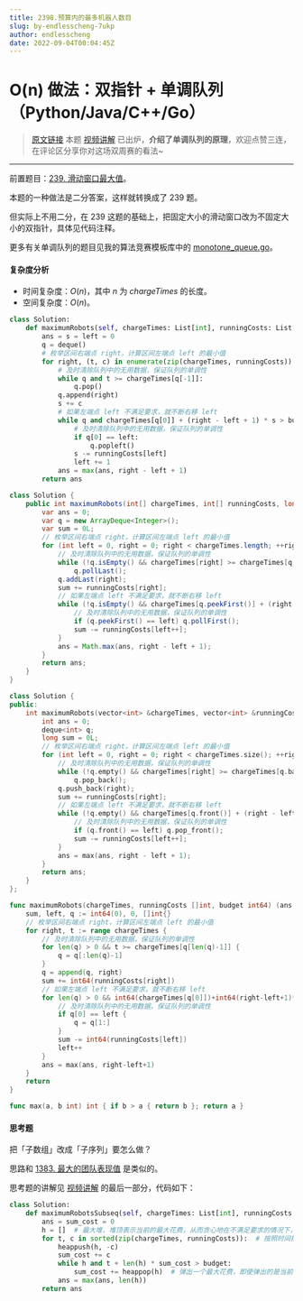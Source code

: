 ```yaml
---
title: 2398.预算内的最多机器人数目
slug: by-endlesscheng-7ukp
author: endlesscheng
date: 2022-09-04T00:04:45Z
---
```

# O(n) 做法：双指针 + 单调队列（Python/Java/C++/Go）
 
> [原文链接](https://leetcode.cn/problems/maximum-number-of-robots-within-budget/solution/by-endlesscheng-7ukp)
本题 [视频讲解](https://www.bilibili.com/video/BV1na41137jv) 已出炉，**介绍了单调队列的原理**，欢迎点赞三连，在评论区分享你对这场双周赛的看法~

---

前置题目：[239. 滑动窗口最大值](https://leetcode.cn/problems/sliding-window-maximum/)。

本题的一种做法是二分答案，这样就转换成了 239 题。

但实际上不用二分，在 239 这题的基础上，把固定大小的滑动窗口改为不固定大小的双指针，具体见代码注释。

更多有关单调队列的题目见我的算法竞赛模板库中的 [monotone_queue.go](https://github.com/EndlessCheng/codeforces-go/blob/master/copypasta/monotone_queue.go)。

#### 复杂度分析

- 时间复杂度：$O(n)$，其中 $n$ 为 $\textit{chargeTimes}$ 的长度。
- 空间复杂度：$O(n)$。

```py [sol1-Python3]
class Solution:
    def maximumRobots(self, chargeTimes: List[int], runningCosts: List[int], budget: int) -> int:
        ans = s = left = 0
        q = deque()
        # 枚举区间右端点 right，计算区间左端点 left 的最小值
        for right, (t, c) in enumerate(zip(chargeTimes, runningCosts)):
            # 及时清除队列中的无用数据，保证队列的单调性
            while q and t >= chargeTimes[q[-1]]:
                q.pop()
            q.append(right)
            s += c
            # 如果左端点 left 不满足要求，就不断右移 left
            while q and chargeTimes[q[0]] + (right - left + 1) * s > budget:
                # 及时清除队列中的无用数据，保证队列的单调性
                if q[0] == left:
                    q.popleft()
                s -= runningCosts[left]
                left += 1
            ans = max(ans, right - left + 1)
        return ans
```

```java [sol1-Java]
class Solution {
    public int maximumRobots(int[] chargeTimes, int[] runningCosts, long budget) {
        var ans = 0;
        var q = new ArrayDeque<Integer>();
        var sum = 0L;
        // 枚举区间右端点 right，计算区间左端点 left 的最小值
        for (int left = 0, right = 0; right < chargeTimes.length; ++right) {
            // 及时清除队列中的无用数据，保证队列的单调性
            while (!q.isEmpty() && chargeTimes[right] >= chargeTimes[q.peekLast()])
                q.pollLast();
            q.addLast(right);
            sum += runningCosts[right];
            // 如果左端点 left 不满足要求，就不断右移 left
            while (!q.isEmpty() && chargeTimes[q.peekFirst()] + (right - left + 1) * sum > budget) {
                // 及时清除队列中的无用数据，保证队列的单调性
                if (q.peekFirst() == left) q.pollFirst();
                sum -= runningCosts[left++];
            }
            ans = Math.max(ans, right - left + 1);
        }
        return ans;
    }
}
```

```cpp [sol1-C++]
class Solution {
public:
    int maximumRobots(vector<int> &chargeTimes, vector<int> &runningCosts, long long budget) {
        int ans = 0;
        deque<int> q;
        long sum = 0L;
        // 枚举区间右端点 right，计算区间左端点 left 的最小值
        for (int left = 0, right = 0; right < chargeTimes.size(); ++right) {
            // 及时清除队列中的无用数据，保证队列的单调性
            while (!q.empty() && chargeTimes[right] >= chargeTimes[q.back()])
                q.pop_back();
            q.push_back(right);
            sum += runningCosts[right];
            // 如果左端点 left 不满足要求，就不断右移 left
            while (!q.empty() && chargeTimes[q.front()] + (right - left + 1) * sum > budget) {
                // 及时清除队列中的无用数据，保证队列的单调性
                if (q.front() == left) q.pop_front();
                sum -= runningCosts[left++];
            }
            ans = max(ans, right - left + 1);
        }
        return ans;
    }
};
```

```go [sol1-Go]
func maximumRobots(chargeTimes, runningCosts []int, budget int64) (ans int) {
	sum, left, q := int64(0), 0, []int{}
	// 枚举区间右端点 right，计算区间左端点 left 的最小值
	for right, t := range chargeTimes {
		// 及时清除队列中的无用数据，保证队列的单调性
		for len(q) > 0 && t >= chargeTimes[q[len(q)-1]] {
			q = q[:len(q)-1]
		}
		q = append(q, right)
		sum += int64(runningCosts[right])
		// 如果左端点 left 不满足要求，就不断右移 left
		for len(q) > 0 && int64(chargeTimes[q[0]])+int64(right-left+1)*sum > budget {
			// 及时清除队列中的无用数据，保证队列的单调性
			if q[0] == left {
				q = q[1:]
			}
			sum -= int64(runningCosts[left])
			left++
		}
		ans = max(ans, right-left+1)
	}
	return
}

func max(a, b int) int { if b > a { return b }; return a }
```

#### 思考题

把「子数组」改成「子序列」要怎么做？

思路和 [1383. 最大的团队表现值](https://leetcode.cn/problems/maximum-performance-of-a-team/) 是类似的。

思考题的讲解见 [视频讲解](https://www.bilibili.com/video/BV1na41137jv) 的最后一部分，代码如下：

```py
class Solution:
    def maximumRobotsSubseq(self, chargeTimes: List[int], runningCosts: List[int], budget: int) -> int:
        ans = sum_cost = 0
        h = []  # 最大堆，堆顶表示当前的最大花费，从而贪心地在不满足要求的情况下，优先去掉最大的花费
        for t, c in sorted(zip(chargeTimes, runningCosts)):  # 按照时间排序，从而保证当前的时间是最大的，在此之前的机器人都是可以选的
            heappush(h, -c)
            sum_cost += c
            while h and t + len(h) * sum_cost > budget:
                sum_cost += heappop(h)  # 弹出一个最大花费，即使弹出的是当前的 c 也没关系，这不会得到更大的 ans
            ans = max(ans, len(h))
        return ans
```
